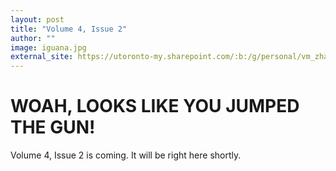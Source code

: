 ```yaml
---
layout: post
title: "Volume 4, Issue 2"
author: ""
image: iguana.jpg
external_site: https://utoronto-my.sharepoint.com/:b:/g/personal/vm_zhang_mail_utoronto_ca/EVRAp5I_taVFsZj1oIXfX7wBzue052e0KJg3SRfaijB1Og?e=H0gA64
---
```


# WOAH, LOOKS LIKE YOU JUMPED THE GUN!

Volume 4, Issue 2 is coming. It will be right here shortly.
